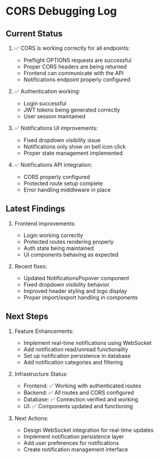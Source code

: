 # CORS Debugging Log

## Current Status
1. ✅ CORS is working correctly for all endpoints:
   - Preflight OPTIONS requests are successful
   - Proper CORS headers are being returned
   - Frontend can communicate with the API
   - Notifications endpoint properly configured

2. ✅ Authentication working:
   - Login successful
   - JWT tokens being generated correctly
   - User session maintained

3. ✅ Notifications UI improvements:
   - Fixed dropdown visibility issue
   - Notifications only show on bell icon click
   - Proper state management implemented

4. ✅ Notifications API integration:
   - CORS properly configured
   - Protected route setup complete
   - Error handling middleware in place

## Latest Findings
1. Frontend improvements:
   - Login working correctly
   - Protected routes rendering properly
   - Auth state being maintained
   - UI components behaving as expected

2. Recent fixes:
   - Updated NotificationsPopover component
   - Fixed dropdown visibility behavior
   - Improved header styling and logo display
   - Proper import/export handling in components

## Next Steps
1. Feature Enhancements:
   - Implement real-time notifications using WebSocket
   - Add notification read/unread functionality
   - Set up notification persistence in database
   - Add notification categories and filtering

2. Infrastructure Status:
   - Frontend: ✅ Working with authenticated routes
   - Backend: ✅ All routes and CORS configured
   - Database: ✅ Connection verified and working
   - UI: ✅ Components updated and functioning

3. Next Actions:
   - Design WebSocket integration for real-time updates
   - Implement notification persistence layer
   - Add user preferences for notifications
   - Create notification management interface